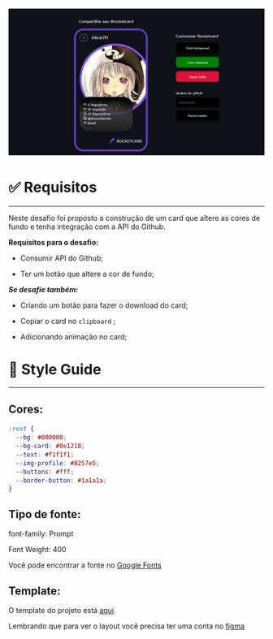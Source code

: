<h1 align="center">
  <img alt="Capa" title="Capa" src="./assets/images/capa.png" />
</h1>

# ✅ **Requisitos**

---

Neste desafio foi proposto a construção de um card que altere as cores de fundo e tenha integração com a API do Github.

**Requisitos para o desafio:**

- Consumir API do Github;

- Ter um botão que altere a cor de fundo;

**_Se desafie também:_**

- Criando um botão para fazer o download do card;

- Copiar o card no `clipboard` ;

- Adicionando animação no card;

# 🎨 Style Guide

---

## **Cores:**

```css
:root {
  --bg: #000000;
  --bg-card: #0e1218;
  --text: #f1f1f1;
  --img-profile: #8257e5;
  --buttons: #fff;
  --border-button: #1a1a1a;
}
```

## **Tipo de fonte:**

font-family: Prompt

Font Weight: 400

Você pode encontrar a fonte no [Google Fonts](https://fonts.google.com/)

## **Template:**

O template do projeto está [aqui](https://www.figma.com/file/xszb6WTlwCXWqE5jg4q2SO/DD-Rocketcard/duplicate).

Lembrando que para ver o layout você precisa ter uma conta no [figma](https://www.figma.com)
